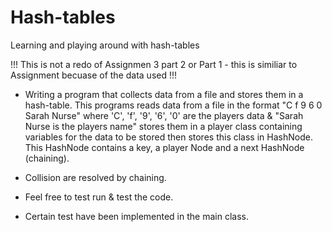 # Hash-tables

Learning and playing around with hash-tables

!!!  This is not a redo of Assignmen 3 part 2 or Part 1 - this is similiar to Assignment becuase of the data used  !!!

- Writing a program that collects data from a file and stores them in a hash-table.
  This programs reads data from a file in the format "C f 9 6 0 Sarah Nurse"
  where 'C', 'f', '9', '6', '0' are the players data & "Sarah Nurse is the players name" stores them in a player class
  containing variables for the data to be stored then stores this class in HashNode. This HashNode contains a key, a player Node
  and a next HashNode (chaining).

- Collision are resolved by chaining.

- Feel free to test run & test the code.
- Certain test have been implemented in the main class.
